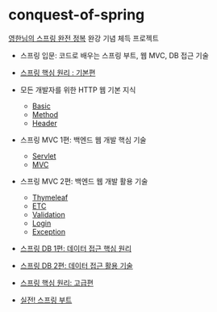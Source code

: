 # conquest-of-spring

[영한님의 스프링 완전 정복](https://www.inflearn.com/roadmaps/373) 완강 기념 체득 프로젝트

- 스프링 입문: 코드로 배우는 스프링 부트, 웹 MVC, DB 접근 기술 

- [스프링 핵심 원리 : 기본편](https://jihunparkme.github.io/Spring-Core/)

- 모든 개발자를 위한 HTTP 웹 기본 지식
  - [Basic](https://jihunparkme.github.io/Http-Web-Network_basic/)
  - [Method](https://jihunparkme.github.io/Http-Web-Network_method/)
  - [Header](https://jihunparkme.github.io/Http-Web-Network_header/)

- 스프링 MVC 1편: 백엔드 웹 개발 핵심 기술
  - [Servlet](https://jihunparkme.github.io/Spring-MVC-Part1-Servlet/)
  - [MVC](https://jihunparkme.github.io/Spring-MVC-Part1-MVC/)

- 스프링 MVC 2편: 백엔드 웹 개발 활용 기술
  - [Thymeleaf](https://jihunparkme.github.io/Spring-MVC-Part2-Thymeleaf/)
  - [ETC](https://jihunparkme.github.io/Spring-MVC-Part2-Etc/)
  - [Validation](https://jihunparkme.github.io/Spring-MVC-Part2-Validation/)
  - [Login](https://jihunparkme.github.io/Spring-MVC-Part2-Login/)
  - [Exception](https://jihunparkme.github.io/Spring-MVC-Part2-Exception/)

- [스프링 DB 1편: 데이터 접근 핵심 원리](https://jihunparkme.github.io/Spring-DB-Part1/)

- [스프링 DB 2편: 데이터 접근 활용 기술](https://jihunparkme.github.io/Spring-DB-Part2/)

- [스프링 핵심 원리: 고급편](https://jihunparkme.github.io/Spring-Core-Principles-Advanced/)

- [실전! 스프링 부트](https://jihunparkme.github.io/spring-boot/)